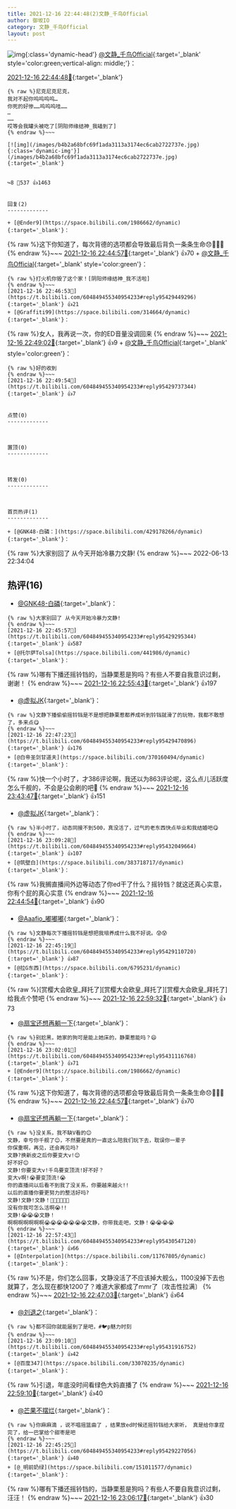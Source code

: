 ```yaml
---
title: 2021-12-16 22:44:48(2)文静_千鸟Official
author: 御坂IO
category: 文静_千鸟Official
layout: post
---
```


![img](/images/ac7482ed1b9a7f203dc68c0c4a77c488a27b108a.jpg){:class='dynamic-head'}
[@文静_千鸟Official](https://space.bilibili.com/667526012/dynamic){:target='_blank' style='color:green;vertical-align: middle;'}：

[2021-12-16 22:44:48🔗](https://t.bilibili.com/604849455340954233){:target='_blank'}

~~~
{% raw %}尼克尼克尼克，
我对不起你呜呜呜呜…
你死的好惨……呜呜呜哇……
…
……
哎等会我罐头被吃了[阴阳师缘结神_我磕到了]
{% endraw %}~~~

[![img](/images/b4b2a68bfc69f1ada3113a3174ec6cab2722737e.jpg){:class='dynamic-img'}](/images/b4b2a68bfc69f1ada3113a3174ec6cab2722737e.jpg){:target='_blank'}


↪️8 💬537 👍1463


回复(2)
-------------

+ [@Ender9](https://space.bilibili.com/1986662/dynamic){:target='_blank'}：
~~~
{% raw %}这下你知道了，每次背德的选项都会导致最后背负一条条生命😞🔪✋🏻
{% endraw %}~~~
[2021-12-16 22:44:57🔗](https://t.bilibili.com/604849455340954233#reply95429149936){:target='_blank'} 👍70
    + [@文静_千鸟Official](https://space.bilibili.com/667526012/dynamic){:target='_blank' style='color:green'}：
~~~
{% raw %}打火机你毁了这个家！[阴阳师缘结神_我不活啦]
{% endraw %}~~~
[2021-12-16 22:46:53🔗](https://t.bilibili.com/604849455340954233#reply95429449296){:target='_blank'} 👍21
+ [@Graffiti99](https://space.bilibili.com/314664/dynamic){:target='_blank'}：
~~~
{% raw %}女人，我再说一次，你的ED音量没调回来
{% endraw %}~~~
[2021-12-16 22:49:02🔗](https://t.bilibili.com/604849455340954233#reply95429621792){:target='_blank'} 👍9
    + [@文静_千鸟Official](https://space.bilibili.com/667526012/dynamic){:target='_blank' style='color:green'}：
~~~
{% raw %}好的收到
{% endraw %}~~~
[2021-12-16 22:49:54🔗](https://t.bilibili.com/604849455340954233#reply95429737344){:target='_blank'} 👍7


点赞(0)
-------------



置顶(0)
-------------



转发(0)
-------------



首页热评(1)
-------------

+ [@GNK48-白磷：](https://space.bilibili.com/429178266/dynamic){:target='_blank'}：
~~~
{% raw %}大家别回了 从今天开始冷暴力文静!
{% endraw %}~~~
2022-06-13 22:34:04


热评(16)
-------------

+ [@GNK48-白磷](https://space.bilibili.com/429178266/dynamic){:target='_blank'}：
~~~
{% raw %}大家别回了 从今天开始冷暴力文静!
{% endraw %}~~~
[2021-12-16 22:45:57🔗](https://t.bilibili.com/604849455340954233#reply95429295344){:target='_blank'} 👍587
+ [@托尔萨Tolsa](https://space.bilibili.com/441986/dynamic){:target='_blank'}：
~~~
{% raw %}哪有下播还摇铃铛的，当静栗惹是狗吗？有些人不要自我意识过剩，谢谢！
{% endraw %}~~~
[2021-12-16 22:55:43🔗](https://t.bilibili.com/604849455340954233#reply95430384288){:target='_blank'} 👍197
+ [@虚拟JK](https://space.bilibili.com/94009831/dynamic){:target='_blank'}：
~~~
{% raw %}文静下播偷偷摇铃铛是不是想把静栗惹都养成听到铃铛就滑了的玩物，我都不敢想了，多来点😋
{% endraw %}~~~
[2021-12-16 22:47:23🔗](https://t.bilibili.com/604849455340954233#reply95429470896){:target='_blank'} 👍176
+ [@白帝圣剑甘道夫](https://space.bilibili.com/370160494/dynamic){:target='_blank'}：
~~~
{% raw %}快一个小时了，才386评论啊，我还以为863评论呢，这么点儿活跃度怎么千舰的，不会是公会刷的吧🤭
{% endraw %}~~~
[2021-12-16 23:43:47🔗](https://t.bilibili.com/604849455340954233#reply95435985264){:target='_blank'} 👍151
+ [@虚拟JK](https://space.bilibili.com/94009831/dynamic){:target='_blank'}：
~~~
{% raw %}半小时了，动态同接不到500，真没活了，过气的老东西快点毕业和我结婚吧😋
{% endraw %}~~~
[2021-12-16 23:09:28🔗](https://t.bilibili.com/604849455340954233#reply95432049664){:target='_blank'} 👍107
+ [@筑壁白](https://space.bilibili.com/383718717/dynamic){:target='_blank'}：
~~~
{% raw %}我搁直播间外边等动态了你ed干了什么？摇铃铛？就这还真心实意，你有个屁的真心实意
{% endraw %}~~~
[2021-12-16 22:44:54🔗](https://t.bilibili.com/604849455340954233#reply95429148464){:target='_blank'} 👍90
+ [@Aaafio_嘟嘟嘟](https://space.bilibili.com/3872235/dynamic){:target='_blank'}：
~~~
{% raw %}文静每次下播摇铃铛是想把我培养成什么我不好说。😰😰
{% endraw %}~~~
[2021-12-16 22:45:19🔗](https://t.bilibili.com/604849455340954233#reply95429110720){:target='_blank'} 👍87
+ [@拉G东西](https://space.bilibili.com/6795231/dynamic){:target='_blank'}：
~~~
{% raw %}[赏樱大会欧皇_拜托了][赏樱大会欧皇_拜托了][赏樱大会欧皇_拜托了]给我点个赞吧
{% endraw %}~~~
[2021-12-16 22:59:32🔗](https://t.bilibili.com/604849455340954233#reply95430786240){:target='_blank'} 👍73
+ [@扇宝还想再躺一下](https://space.bilibili.com/353423702/dynamic){:target='_blank'}：
~~~
{% raw %}别尬黑，她家的狗可是能上她床的，静栗惹能吗？😄
{% endraw %}~~~
[2021-12-16 23:02:01🔗](https://t.bilibili.com/604849455340954233#reply95431116768){:target='_blank'} 👍71
+ [@Ender9](https://space.bilibili.com/1986662/dynamic){:target='_blank'}：
~~~
{% raw %}这下你知道了，每次背德的选项都会导致最后背负一条条生命😞🔪✋🏻
{% endraw %}~~~
[2021-12-16 22:44:57🔗](https://t.bilibili.com/604849455340954233#reply95429149936){:target='_blank'} 👍70
+ [@扇宝还想再躺一下](https://space.bilibili.com/353423702/dynamic){:target='_blank'}：
~~~
{% raw %}没关系，我不缺V看的😊
文静，幸亏你千舰了😊，不然要是真的一直这么陪我们玩下去，耽误你一辈子
你保重啊，再见，还会再见吗?
文静?换新皮之后你要变大v!😊
好不好😊
文静!你要变大v!千鸟要变顶流!好不好？
变大v啊!😭要变顶流!😭
你的直播间以后看不到我了没关系，你要越来越火!!
以后的直播你要更努力的整活好吗?
文静!文静!文静！🚕💨💨🏃🏃🏃
没有你我可怎么活啊😭!!
文静!😭😭😭文静！
啊啊啊啊啊啊啊😭😭😭😭😭😭😭文静，你带我走吧，文静！😭😭😭😭
{% endraw %}~~~
[2021-12-16 22:57:43🔗](https://t.bilibili.com/604849455340954233#reply95430547120){:target='_blank'} 👍66
+ [@Interpolation](https://space.bilibili.com/11767805/dynamic){:target='_blank'}：
~~~
{% raw %}不是，你们怎么回事，文静没活了不应该掉大舰么，1100没掉下去也就算了，怎么现在都快1200了？难道大家都成了mmr了〔攻击性拉满〕
{% endraw %}~~~
[2021-12-16 22:47:03🔗](https://t.bilibili.com/604849455340954233#reply95429337632){:target='_blank'} 👍64
+ [@刘退之](https://space.bilibili.com/44537556/dynamic){:target='_blank'}：
~~~
{% raw %}都不回你就能届到了是吧，#🐦p魅力时刻
{% endraw %}~~~
[2021-12-16 23:09:10🔗](https://t.bilibili.com/604849455340954233#reply95431916752){:target='_blank'} 👍42
+ [@百度347](https://space.bilibili.com/33070235/dynamic){:target='_blank'}：
~~~
{% raw %}引退，年底没时间看绿色大妈直播了
{% endraw %}~~~
[2021-12-16 22:59:10🔗](https://t.bilibili.com/604849455340954233#reply95430770608){:target='_blank'} 👍40
+ [@芒果不摆烂](https://space.bilibili.com/11571147/dynamic){:target='_blank'}：
~~~
{% raw %}你麻麻滴 ，说不唱摇篮曲了 ，结果放ed时候还摇铃铛给大家听， 真是给你拿捏完了，给一巴掌给个甜枣是吧
{% endraw %}~~~
[2021-12-16 22:45:25🔗](https://t.bilibili.com/604849455340954233#reply95429227056){:target='_blank'} 👍40
+ [@_明前奶绿](https://space.bilibili.com/151011577/dynamic){:target='_blank'}：
~~~
{% raw %}哪有下播还摇铃铛的，当静栗惹是狗吗？有些人不要自我意识过剩，汪汪！
{% endraw %}~~~
[2021-12-16 23:06:17🔗](https://t.bilibili.com/604849455340954233#reply95431708256){:target='_blank'} 👍30


